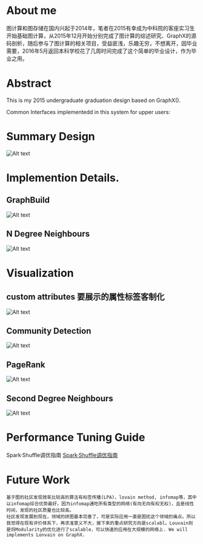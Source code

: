 
# About me

图计算和图存储在国内兴起于2014年，笔者在2015有幸成为中科院的客座实习生开始基础图计算，从2015年12月开始分别完成了图计算的综述研究、GraphX的源码剖析，随后参与了图计算的相关项目，受益匪浅，乐趣无穷，不想离开，因毕业需要，2016年5月返回本科学校花了几周时间完成了这个简单的毕业设计，作为毕业之用。


# Abstract

This is my 2015 undergraduate graduation design based on GraphX().

Common Interfaces implementedd in this system for upper users:



# Summary Design
![Alt text](https://github.com/cld378632668/A-community-detect-System-based-on-GraphX/raw/master/design/System_Architecture.png)


# Implemention Details.

## GraphBuild
![Alt text](https://github.com/cld378632668/A-community-detect-System-based-on-GraphX/raw/master/design/GraphBuild_flow_chart.png)
## N Degree Neighbours
![Alt text](https://github.com/cld378632668/A-community-detect-System-based-on-GraphX/raw/master/design/flow_chart_of_find_n-layer_neighbors_algorithm.png)



# Visualization

## custom attributes  要展示的属性标签客制化
![Alt text](https://github.com/cld378632668/A-community-detect-System-based-on-GraphX/raw/master/visualization/带有人物姓名和关系的图构建可视化结果.png)


## Community Detection
![Alt text](https://github.com/cld378632668/A-community-detect-System-based-on-GraphX/raw/master/visualization/顶点分组可视化结果.png)

## PageRank
![Alt text](https://github.com/cld378632668/A-community-detect-System-based-on-GraphX/raw/master/visualization/顶点重要程度可视化结果.png)


## Second Degree Neighbours
![Alt text](https://github.com/cld378632668/A-community-detect-System-based-on-GraphX/raw/master/visualization/节点邻居计算可视化结果.png)


# Performance Tuning Guide

Spark·Shuffle调优指南
[Spark·Shuffle调优指南](http://note.youdao.com/noteshare?id=59701d10a35ac27548a883c5b64c5820&sub=wcp1515727395139560)


# Future Work

    基于图的社区发现效率比较高的算法有标签传播(LPA)，lovain method, infomap等，其中以infomap综合优势最好，因为infomap通吃所有类型的网络(有向无向有权无权)，且是线性时间，发现的社区质量也比较高。
    社区发现发展到现在，领域的拼图基本完善了，可是实际应用一直是困扰这个领域的痛点。所以我觉得在现有评价体系下，再求准意义不大，接下来的重点研究方向是scalabl。Louvain则是将Modularity的优化进行了scalable，可以快速的应用在大规模的网络上. We will implements Lonvain on GraphX.

